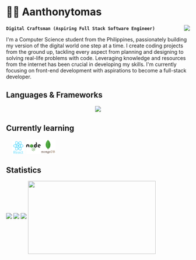 <h1 align="left">👨‍💻 Aanthonytomas</h1> <a  href="https://github.com/aanthonytomas">
	  <img align="right" src="https://visitcount.itsvg.in/api?id=aanthonytomas&label=Profile%20Views&color=12&icon=5&pretty=true" />
</a>
<p>	  
	 
**`Digital Craftsman (Aspiring Full Stack Software Engineer)`**<br>   
</p>   
 
I'm a Computer Science student from the Philippines, passionately building my version of the digital world one step at a time. I create coding projects from the ground up, tackling every aspect from planning and designing to solving real-life problems with code. Leveraging knowledge and resources from the internet has been crucial in developing my skills. I'm currently focusing on front-end development with aspirations to become a full-stack developer. 

	    
<h2 align="left">Languages & Frameworks </h2>
<p align="center">
	<img src="https://skillicons.dev/icons?i=html,css,js,bootstrap,cs,cpp,java,git,tailwind"/>

  </a>
</p>

<h2 align="left">Currently learning</h2>
<p>
	&nbsp &nbsp
	<img src="https://raw.githubusercontent.com/devicons/devicon/master/icons/react/react-original-wordmark.svg" alt="react" width="35" height="35"/>	
	<img src="https://raw.githubusercontent.com/devicons/devicon/master/icons/nodejs/nodejs-original-wordmark.svg" alt="nodejs" width="40" height="40"/><img 	src="https://raw.githubusercontent.com/devicons/devicon/master/icons/mongodb/mongodb-original-wordmark.svg" alt="mongodb" width="40" height="40"/>
 
</p>   

<h2 align="left">Statistics</h2>

	
![](http://github-profile-summary-cards.vercel.app/api/cards/profile-details?username=Aanthonytomas&theme=transparent)
![](http://github-profile-summary-cards.vercel.app/api/cards/stats?username=Aanthonytomas&theme=transparent)
![](http://github-profile-summary-cards.vercel.app/api/cards/productive-time?username=Aanthonytomas&theme=transparent&utcOffset=8)
<a href="https://github.com/aanthonytomas/convoychat"><img height=200 width=350 align="center" src="https://github-readme-stats.vercel.app/api/top-langs?username=aanthonytomas&layout=compact&langs_count=8&card_width=320&theme=transparent&hide_border=true&bg_color=00000000&cache_seconds=21600&disable_animations=true" />
</a>


